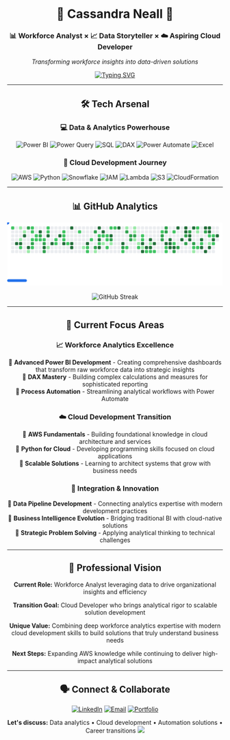 <div align="center">

# 🌸 Cassandra Neall 🌸
### 📊 Workforce Analyst  × 📈 Data Storyteller × ☁️ Aspiring Cloud Developer
*Transforming workforce insights into data-driven solutions*

[![Typing SVG](https://readme-typing-svg.demolab.com?font=Fira+Code&weight=500&size=18&duration=2000&pause=100&color=9333EA&center=true&vCenter=true&multiline=true&width=600&height=80&lines=Automation+%26+Data+Obsessed;Power+BI+Enthusiast;Leveling+Up+in+the+Cloud)](https://git.io/typing-svg)




</div>

---
<div align="center">

## 🛠️ Tech Arsenal

<div align="center">

### 💻 Data & Analytics Powerhouse
![Power BI](https://img.shields.io/badge/Power%20BI-E391D3?style=for-the-badge)
![Power Query](https://img.shields.io/badge/Power%20Query-D074C0?style=for-the-badge)
![SQL](https://img.shields.io/badge/SQL-BC57AD?style=for-the-badge)
![DAX](https://img.shields.io/badge/DAX-A93A9B?style=for-the-badge)
![Power Automate](https://img.shields.io/badge/Power%20Automate-951D88?style=for-the-badge)
![Excel](https://img.shields.io/badge/Excel-820075?style=for-the-badge)

### 🚀 Cloud Development Journey
![AWS](https://img.shields.io/badge/AWS-BB90E2?style=for-the-badge)
![Python](https://img.shields.io/badge/Python-A878D2?style=for-the-badge)
![Snowflake](https://img.shields.io/badge/Snowflake-9660C2?style=for-the-badge)
![IAM](https://img.shields.io/badge/IAM-8348B2?style=for-the-badge)
![Lambda](https://img.shields.io/badge/Lambda-7030A2?style=for-the-badge)
![S3](https://img.shields.io/badge/S3-5E1892?style=for-the-badge)
![CloudFormation](https://img.shields.io/badge/CloudFormation-4B0082?style=for-the-badge)




---

## 📊 GitHub Analytics
<div align="center">
<picture>
  <source media="(prefers-color-scheme: dark)" srcset="images/breakout-dark.svg" />
  <source media="(prefers-color-scheme: light)" srcset="images/breakout-light.svg" />
  <img alt="Breakout Game" src="images/breakout-light.svg" />
</picture>

![GitHub Streak](https://github-readme-streak-stats-eight.vercel.app/?user=neallcassandra&theme=tokyonight&hide_border=true&background=00000000&stroke=1f6feb&ring=951d88&fire=9333EA&currStreakLabel=1f6feb&sideNums=4ac26b&dates=116329&sideLabels=2da44e)

</div>

---


## 🎯 Current Focus Areas

<div align="center">

### 📈 Workforce Analytics Excellence
🔹 **Advanced Power BI Development** - Creating comprehensive dashboards that transform raw workforce data into strategic insights  
🔹 **DAX Mastery** - Building complex calculations and measures for sophisticated reporting  
🔹 **Process Automation** - Streamlining analytical workflows with Power Automate  

### ☁️ Cloud Development Transition  
🔹 **AWS Fundamentals** - Building foundational knowledge in cloud architecture and services  
🔹 **Python for Cloud** - Developing programming skills focused on cloud applications  
🔹 **Scalable Solutions** - Learning to architect systems that grow with business needs  

### 🔄 Integration & Innovation
🔹 **Data Pipeline Development** - Connecting analytics expertise with modern development practices  
🔹 **Business Intelligence Evolution** - Bridging traditional BI with cloud-native solutions  
🔹 **Strategic Problem Solving** - Applying analytical thinking to technical challenges  

</div>

---

## 💫 Professional Vision

**Current Role:** Workforce Analyst leveraging data to drive organizational insights and efficiency

**Transition Goal:** Cloud Developer who brings analytical rigor to scalable solution development  

**Unique Value:** Combining deep workforce analytics expertise with modern cloud development skills to build solutions that truly understand business needs

**Next Steps:** Expanding AWS knowledge while continuing to deliver high-impact analytical solutions

---

## 🗣️ Connect & Collaborate

<div align="center">

[![LinkedIn](https://img.shields.io/badge/LinkedIn-0077B5?style=for-the-badge)](https://www.linkedin.com/in/neallcassandra/)
[![Email](https://img.shields.io/badge/Email-413C95?style=for-the-badge)](mailto:neallcassandra@yahoo.com)
[![Portfolio](https://img.shields.io/badge/Portfolio-820075?style=for-the-badge)](https://github.com/neallcassandra/Portfolio)

**Let's discuss:** Data analytics • Cloud development • Automation solutions • Career transitions
<img src="https://capsule-render.vercel.app/api?type=waving&color=0:951D88,50:5E1892,100:1f6feb&height=100&section=footer&fontSize=16&fontColor=fff&animation=twinkling"/>

</div>

